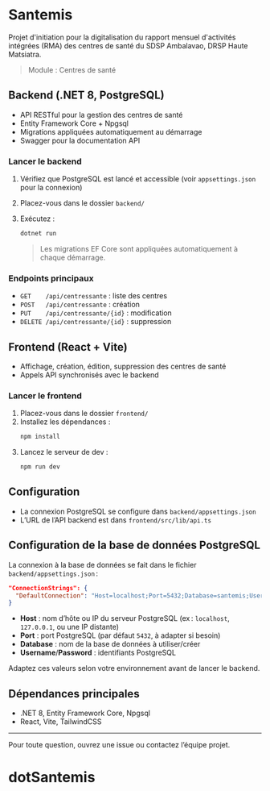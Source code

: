 # Santemis

Projet d'initiation pour la digitalisation du rapport mensuel d'activités intégrées (RMA) des centres de santé du SDSP Ambalavao, DRSP Haute Matsiatra. 

> Module : Centres de santé

## Backend (.NET 8, PostgreSQL)

- API RESTful pour la gestion des centres de santé
- Entity Framework Core + Npgsql
- Migrations appliquées automatiquement au démarrage
- Swagger pour la documentation API

### Lancer le backend

1. Vérifiez que PostgreSQL est lancé et accessible (voir `appsettings.json` pour la connexion)
2. Placez-vous dans le dossier `backend/`
3. Exécutez :

   ```sh
   dotnet run
   ```

   > Les migrations EF Core sont appliquées automatiquement à chaque démarrage.
   >

### Endpoints principaux

- `GET    /api/centressante` : liste des centres
- `POST   /api/centressante` : création
- `PUT    /api/centressante/{id}` : modification
- `DELETE /api/centressante/{id}` : suppression

## Frontend (React + Vite)

- Affichage, création, édition, suppression des centres de santé
- Appels API synchronisés avec le backend

### Lancer le frontend

1. Placez-vous dans le dossier `frontend/`
2. Installez les dépendances :
   ```sh
   npm install
   ```
3. Lancez le serveur de dev :
   ```sh
   npm run dev
   ```

## Configuration

- La connexion PostgreSQL se configure dans `backend/appsettings.json`
- L’URL de l’API backend est dans `frontend/src/lib/api.ts`

## Configuration de la base de données PostgreSQL

La connexion à la base de données se fait dans le fichier `backend/appsettings.json` :

```json
"ConnectionStrings": {
  "DefaultConnection": "Host=localhost;Port=5432;Database=santemis;Username=postgres;Password=postgres"
}
```

- **Host** : nom d’hôte ou IP du serveur PostgreSQL (ex : `localhost`, `127.0.0.1`, ou une IP distante)
- **Port** : port PostgreSQL (par défaut `5432`, à adapter si besoin)
- **Database** : nom de la base de données à utiliser/créer
- **Username**/**Password** : identifiants PostgreSQL

Adaptez ces valeurs selon votre environnement avant de lancer le backend.

## Dépendances principales

- .NET 8, Entity Framework Core, Npgsql
- React, Vite, TailwindCSS

---

Pour toute question, ouvrez une issue ou contactez l’équipe projet.
# dotSantemis
